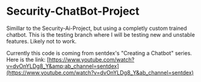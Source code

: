 # Security-ChatBot-Project

Simillar to the Security-Ai-Project, but using a completly custom trained chatbot.
This is the testing branch where I will be testing new and unstable features. Likely not to work.

Currently this code is coming from sentdex's "Creating a Chatbot" series. Here is the link: [https://www.youtube.com/watch?v=dvOnYLDg8_Y&amp;ab_channel=sentdex](https://www.youtube.com/watch?v=dvOnYLDg8_Y&ab_channel=sentdex)
